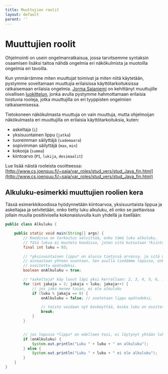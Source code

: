 ```yaml
---
title: Muuttujien roolit
layout: default
parent: ''
---
```


# Muuttujien roolit

Ohjelmointi on usein ongelmanratkaisua, jossa tarvitsemme syntaksin osaamisen lisäksi taitoa nähdä ongelmia eri näkökulmista ja muotoilla ongelmia eri tavoilla.

Kun ymmärrämme miten muuttujat toimivat ja miten niitä käytetään, pystymme soveltamaan muuttujia erilaisissa käyttötarkoituksissa ratkaisemaan erilaisia ongelmia. [Jorma Sajaniemi](http://www.cs.joensuu.fi/~saja/var_roles/stud_vers/stud_Java_fin.html) on kehittänyt muuttujille oivallisen [luokittelun](http://www.cs.joensuu.fi/~saja/var_roles/stud_vers/stud_Java_fin.html), jonka avulla pystymme hahmottamaan erilaisia toistuvia rooleja, jotka muuttujilla on eri tyyppisten ongelmien ratkaisemisessa.

Tietokoneen näkökulmasta muuttuja on vain muuttuja, mutta ohjelmoijan näkökulmasta eri muuttujilla on erilaisia käyttötarkoituksia, kuten:

* askeltaja (`i`)
* yksisuuntainen lippu (`jatka`)
* tuoreimman säilyttäjä (`sademaara`)
* sopivimman säilyttäjä (`max`, `min`)
* kokooja (`summa`)
* kiintoarvo (`PI`, `lukija`, `desimaalit`)

Lue lisää näistä rooleista osoitteessa: [http://www.cs.joensuu.fi/~saja/var_roles/stud_vers/stud_Java_fin.html](http://www.cs.joensuu.fi/~saja/var_roles/stud_vers/stud_Java_fin.html)


## Alkuluku-esimerkki muuttujien roolien kera

Tässä esimerkkikoodissa hyödynnetään kiintoarvoa, yksisuuntaista lippua ja askeltajaa ja selvitetään, onko tietty luku alkuluku, eli onko se jaettavissa jollain muulla positiivisella kokonaisluvulla kuin yhdellä ja itsellään:

```java
public class Alkuluku {

    public static void main(String[] args) {
        // Koodissa on tarkoitus selvittää, onko tämä luku alkuluku.
        // Tätä lukua ei muuteta koodissa, joten sitä kutsutaan *kiintoarvoksi*.
        final int luku = 93;

        // *yksisuuntainen lippu* on alussa tietyssä arvossa, ja sitä muutetaan koodissa
        // ainoastaan yhteen suuntaan. Sen avulla tiedämme lopussa, onko alkuluku
        // osoitettu epätodeksi.
        boolean onAlkuluku = true;

        // *askeltaja* käy luvut läpi yksi kerrallaan: 2, 3, 4, 5, 6, ...., luku - 1
        for (int jakaja = 2; jakaja < luku; jakaja++) {
            // jos jako menee tasan, ei ole alkuluku
            if (luku % jakaja == 0) {
                onAlkuluku = false; // asetetaan lippu epätodeksi.

                // toisto voidaan nyt keskeyttää, koska luku on osoitettu ei-alkuluvuksi
                break;
            }
        }


        // jos lopussa *lippu* on edelleen tosi, ei löytynyt yhtään lukua, jolla jako menisi tasan
        if (onAlkuluku) {
            System.out.println("Luku " + luku + " on alkuluku");
        } else {
            System.out.println("Luku " + luku + " ei ole alkuluku");
        }
    }
}
```
